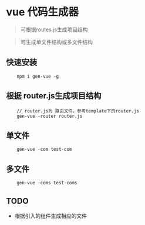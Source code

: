 # vue 代码生成器

> 可根据routes.js生成项目结构

> 可生成单文件结构或多文件结构

## 快速安装
```
	npm i gen-vue -g
```

## 根据 router.js生成项目结构

```
	// router.js为 路由文件，参考template下的router.js
	gen-vue -router router.js 

```

## 单文件

```
	gen-vue -com test-com

```

## 多文件

```
	gen-vue -coms test-coms

```

## TODO
- 根据引入的组件生成相应的文件